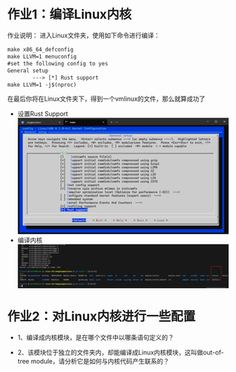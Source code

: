 # 作业1：编译Linux内核
作业说明：
进入Linux文件夹，使用如下命令进行编译：
```shell
make x86_64_defconfig
make LLVM=1 menuconfig
#set the following config to yes
General setup
        ---> [*] Rust support
make LLVM=1 -j$(nproc)
```
在最后你将在Linux文件夹下，得到一个vmlinux的文件，那么就算成功了

- 设置Rust Support
![make LLVM=1 menuconfig](images/homework_1/设置_Rust_support.png)
- 编译内核
![make LLVM=1 -j$(nproc)](images/homework_1/实验结果.png)

# 作业2：对Linux内核进行一些配置

- 1、编译成内核模块，是在哪个文件中以哪条语句定义的？

- 2、该模块位于独立的文件夹内，却能编译成Linux内核模块，这叫做out-of-tree module，请分析它是如何与内核代码产生联系的？
